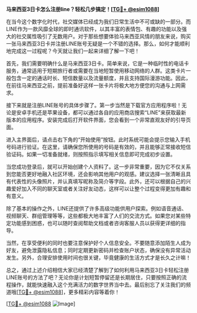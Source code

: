 **马来西亚3日卡怎么注册line？轻松几步搞定！[[TG💪+ @esim1088](https://t.me/s/esim1088)]**

在当今这个数字化时代，社交媒体已经成为我们日常生活中不可或缺的一部分。而LINE作为一款风靡全球的即时通讯软件，以其丰富的表情包、有趣的功能以及强大的社交属性吸引了无数用户。对于那些想要体验马来西亚风情的朋友来说，购买一张马来西亚3日卡并注册LINE账号无疑是一个不错的选择。那么，如何才能顺利地完成这一过程呢？今天就让我们一起来详细了解一下吧！

首先，我们需要明确什么是马来西亚3日卡。简单来说，它是一种临时性的电话卡服务，通常适用于短期旅行者或需要在当地短暂使用移动网络的人群。这类卡片一般包含一定的通话时长、短信数量以及流量额度，并且支持国际漫游功能。因此，在前往马来西亚之前，提前准备好这样一张卡片将极大地方便您的沟通与上网需求。

接下来就是注册LINE账号的具体步骤了。第一步当然是下载官方应用程序啦！无论是安卓手机还是苹果设备，都可以通过各自的应用商店搜索“LINE”来获取最新版本的应用程序。安装完成后打开软件界面，您会看到一个非常直观友好的引导页面。

进入主界面后，请点击右下角的“开始使用”按钮。此时系统可能会提示您输入手机号码进行验证。在这里，请确保您所使用的号码是有效的，并且能够正常接收短信验证码。如果一切准备就绪，则按照指示填写相关信息即可完成初步设置。

当您成功登录后，就可以开始创建个人资料了。这一步非常重要，因为它不仅关系到您能否更好地融入社区环境，还会影响其他用户的观感。建议选择一张清晰且具有代表性的头像照片，并认真填写昵称及简介等字段。此外，还可以根据自己的兴趣爱好加入不同的聊天室或者关注好友动态，这样可以让整个过程变得更加有趣和有意义。

除了基本的操作之外，LINE还提供了许多高级功能供用户探索。例如语音通话、视频聊天、群组管理等等，这些都极大地丰富了人们的交流方式。如果您对某些特定功能感到困惑，也可以随时查阅帮助文档或者咨询客服人员以获得更详细的指导。

当然，在享受便利的同时也要注意保护好个人信息安全。不要随意添加陌生人成为好友，避免泄露隐私信息；同时定期更新密码并检查账户状态，确保没有异常活动发生。另外，合理安排使用时间也很关键，毕竟健康的生活方式才是长久之计嘛！

总之，通过上述介绍相信大家已经清楚了解到了如何利用马来西亚3日卡轻松注册LINE账号的方法了吧？无论你是计划短暂停留还是长期居住，只要按照正确的流程操作，就能快速融入这个充满活力的数字世界当中去。最后别忘了关注我们的频道哦[[TG💪+ @esim1088](https://t.me/s/esim1088)]，更多精彩内容等着你！

[[TG💪+ @esim1088](https://t.me/s/esim1088) ![Image](https://i.postimg.cc/4NQfJmqS/Snipaste-2025-05-13-00-14-12.png)]
